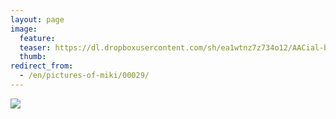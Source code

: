 ```yaml
---
layout: page
image:
  feature:
  teaser: https://dl.dropboxusercontent.com/sh/ea1wtnz7z734o12/AACial-bEYjitJc5daHneHq0a/mikin-kuvat/2/DSC09411-245px.jpg
  thumb:
redirect_from:
  - /en/pictures-of-miki/00029/
---
```


[![](https://dl.dropboxusercontent.com/sh/ea1wtnz7z734o12/AAAA_jjgned_sMFG6mw7kNdPa/mikin-kuvat/2/DSC09411-800px.jpg)](https://dl.dropboxusercontent.com/sh/ea1wtnz7z734o12/AACobP-_W-mdmkNjR73PtQnRa/mikin-kuvat/2/DSC09411.jpg)
